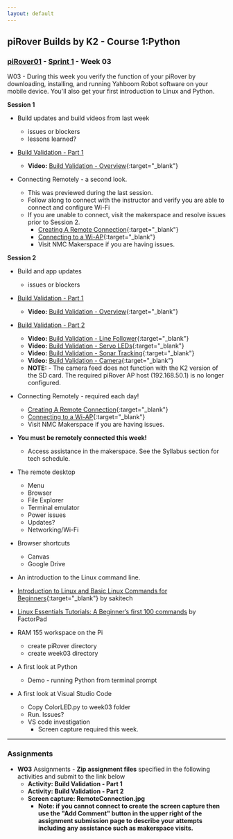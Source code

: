 ```yaml
---
layout: default
---
```

## piRover Builds by K2 - Course 1:Python

### [piRover01](../../) - [Sprint 1](../) - Week 03

W03 - During this week you verify the function of your piRover by downloading, installing, and running Yahboom Robot software on your mobile device. You'll also get your first introduction to Linux and Python.

**Session 1**

- Build updates and build videos from last week
  - issues or blockers
  - lessons learned?

- [Build Validation - Part 1](../../lessons/13/BuildValidationPart1.docx)

  - **Video:** [Build Validation - Overview](https://youtu.be/RanVP2aGpzg){:target="_blank"}

- Connecting Remotely - a second look. 
  - This was previewed during the last session. 
  - Follow along to connect with the instructor and verify you are able to connect and configure Wi-Fi
  - If you are unable to connect, visit the makerspace and resolve issues prior to Session 2.
    - [Creating A Remote Connection](https://k2controls.github.io/RAMcommon/remote_desktop/CreatingARemoteConnection.pdf){:target="_blank"}
    - [Connecting to a Wi-AP](https://k2controls.github.io/RAMcommon/wifi/){:target="_blank"}
    - Visit NMC Makerspace if you are having issues. 

**Session 2**

- Build and app updates
  - issues or blockers

- [Build Validation - Part 1](../../lessons/13/BuildValidationPart1.docx)

  - **Video:** [Build Validation - Overview](https://youtu.be/RanVP2aGpzg){:target="_blank"}

- [Build Validation - Part 2](../../lessons/13/BuildValidationPart2.docx)
  - **Video:** [Build Validation - Line Follower](https://youtu.be/k2n6r7ibBpA){:target="_blank"}
  - **Video:** [Build Validation - Servo LEDs](https://youtu.be/Qzsm5Gdbr1w){:target="_blank"}
  - **Video:** [Build Validation - Sonar Tracking](https://youtu.be/oyVOCAg20fM){:target="_blank"}
  - **Video:** [Build Validation - Camera](https://youtu.be/4QIFle79sMI){:target="_blank"}
  - **NOTE:** - The camera feed does not function with the K2 version of the SD card. The required piRover AP host (192.168.50.1) is no longer configured.

- Connecting Remotely - required each day!
    - [Creating A Remote Connection](https://k2controls.github.io/RAMcommon/remote_desktop/CreatingARemoteConnection.pdf){:target="_blank"}
    - [Connecting to a Wi-AP](https://k2controls.github.io/RAMcommon/wifi/){:target="_blank"}
    - Visit NMC Makerspace if you are having issues.

 - **You must be remotely connected this week!**
    - Access assistance in the makerspace. See the Syllabus section for tech schedule.

- The remote desktop
  - Menu
  - Browser
  - File Explorer
  - Terminal emulator
  - Power issues
  - Updates?
  - Networking/Wi-Fi

- Browser shortcuts
  - Canvas
  - Google Drive

- An introduction to the Linux command line.
 - [Introduction to Linux and Basic Linux Commands for Beginners](https://www.youtube.com/watch?v=IVquJh3DXUA&ab_channel=sakitech){:target="_blank"}  by sakitech
  - [Linux Essentials Tutorials: A Beginner’s first 100 commands](https://factorpad.com/tech/linux-essentials/index.html) by FactorPad

- RAM 155 workspace on the Pi
  - create piRover directory
  - create week03 directory

- A first look at Python
  - Demo - running Python from terminal prompt

- A first look at Visual Studio Code
  - Copy ColorLED.py to week03 folder
  - Run. Issues?
  - VS code investigation    
    - Screen capture required this week.

---

### Assignments
- **W03** Assignments - **Zip assignment files** specified in the following activities and submit to the link below
    - **Activity: Build Validation - Part 1**
    - **Activity: Build Validation - Part 2**
    - **Screen capture: RemoteConnection.jpg**
      - **Note: if you cannot connect to create the screen capture then use the "Add Comment" button in the upper right of the assignment submission page to describe your attempts including any assistance such as makerspace visits.**